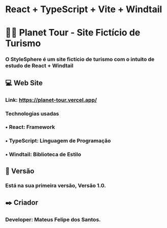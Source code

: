 # React + TypeScript + Vite + Windtail

# 🛫🧳 Planet Tour - Site Fictício de Turismo
### O StyleSphere é um site fictício de turismo com o intuito de estudo de React + Windtail
 
## 💻 Web Site
### Link: https://planet-tour.vercel.app/

### **Technologias usadas**
### • React: Framework
### • TypeScript: Linguagem de Programação
### • Windtail: Biblioteca de Estilo


## 📌 Versão
### Está na sua primeira versão, Versão 1.0.

## ✒️ Criador
### Developer: Mateus Felipe dos Santos.

